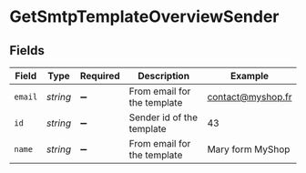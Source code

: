 # GetSmtpTemplateOverviewSender


## Fields

| Field                       | Type                        | Required                    | Description                 | Example                     |
| --------------------------- | --------------------------- | --------------------------- | --------------------------- | --------------------------- |
| `email`                     | *string*                    | :heavy_minus_sign:          | From email for the template | contact@myshop.fr           |
| `id`                        | *string*                    | :heavy_minus_sign:          | Sender id of the template   | 43                          |
| `name`                      | *string*                    | :heavy_minus_sign:          | From email for the template | Mary form MyShop            |
